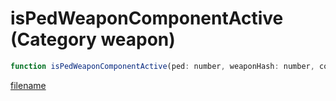 # isPedWeaponComponentActive (Category weapon)

```js
function isPedWeaponComponentActive(ped: number, weaponHash: number, componentHash: number): boolean
```

[filename](isPedWeaponComponentActive_m.md ':include')